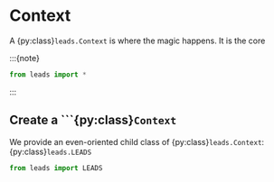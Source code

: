 # Context

A {py:class}`leads.Context` is where the magic happens. It is the core

:::{note}

```python
from leads import *
```
:::

## Create a ```{py:class}`Context`

We provide an even-oriented child class of {py:class}`leads.Context`: {py:class}`leads.LEADS`

```python
from leads import LEADS


```